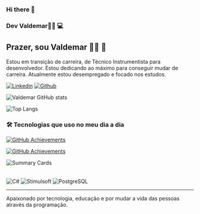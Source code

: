 ### Hi there 👋

### Dev Valdemar👨‍💻 💻

## Prazer, sou Valdemar 🧙‍♂️ 👋
Estou em transição de carreira, de Técnico Instrumentista para desenvolvedor. Estou dedicando ao máximo para conseguir mudar de carreira. Atualmente estou desempregado e focado nos estudos.

[![Linkedin](https://img.shields.io/badge/VALDEMAR-0077B5?style=for-the-badge&logo=linkedin&logoColor=white)](https://www.linkedin.com/in/valdemar-teider-5336b394/)
[![Github](https://img.shields.io/badge/1985Valdemar-100000?style=for-the-badge&logo=github&logoColor=white)](https://github.com/1985Valdemar)

![Valdemar GitHub stats](https://github-readme-stats.vercel.app/api?username=1985Valdemar&show_icons=true&theme=radical&theme=transparent&bg_color=000&border_color=30A3DC&show_icons=true&icon_color=30A3DC&title_color=30A3DC&text_color=FFF)

![Top Langs](https://github-readme-stats-git-masterrstaa-rickstaa.vercel.app/api/top-langs/?username=1985Valdemar&bg_color=000&border_color=30A3DC&title_color=30A3DC&text_color=FFF)

### 🛠️ Tecnologias que uso no meu dia a dia

[![GitHub Achievements](https://github-profile-trophy.vercel.app/?username=1985Valdemar&theme=dracula&row=1&column=7&cache=12345)](https://github.com/ryo-ma/github-profile-trophy)


[![GitHub Achievements](https://github-profile-trophy.vercel.app/?username=1985Valdemar&theme=dracula&row=1&column=7)](https://github.com/ryo-ma/github-profile-trophy)


![Summary Cards](https://github-profile-summary-cards.vercel.app/api/cards/profile-details?username=1985Valdemar&theme=dracula)



<div style="display: inline_block"><br/>
  
  <img align="center" alt="C#" src="https://img.shields.io/badge/C%23-239120?style=for-the-badge&logo=c-sharp&logoColor=white"/>
  <img align="center" alt="Stimulsoft" src="https://img.shields.io/badge/Stimulsoft-000000?style=for-the-badge&logo=stimulus&logoColor=white"/>
  <img align="center" alt="PostgreSQL" src="https://img.shields.io/badge/PostgreSQL-316192?style=for-the-badge&logo=postgresql&logoColor=white"/>
 
</div>





---

Apaixonado por tecnologia, educação e por mudar a vida das pessoas através da programação.

